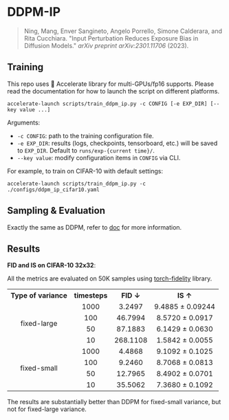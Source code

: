 # DDPM-IP

> Ning, Mang, Enver Sangineto, Angelo Porrello, Simone Calderara, and Rita Cucchiara. "Input Perturbation Reduces Exposure Bias in Diffusion Models." *arXiv preprint arXiv:2301.11706* (2023).



## Training

This repo uses 🤗 Accelerate library for multi-GPUs/fp16 supports. Please read the documentation for how to launch the script on different platforms.

```shell
accelerate-launch scripts/train_ddpm_ip.py -c CONFIG [-e EXP_DIR] [--key value ...]
```

Arguments:

- `-c CONFIG`: path to the training configuration file.
- `-e EXP_DIR`: results (logs, checkpoints, tensorboard, etc.) will be saved to `EXP_DIR`. Default to `runs/exp-{current time}/`.
- `--key value`: modify configuration items in `CONFIG` via CLI.

For example, to train on CIFAR-10 with default settings:

```shell
accelerate-launch scripts/train_ddpm_ip.py -c ./configs/ddpm_ip_cifar10.yaml
```



## Sampling & Evaluation

Exactly the same as DDPM, refer to [doc](./DDPM.md) for more information.



## Results

**FID and IS on CIFAR-10 32x32**:

All the metrics are evaluated on 50K samples using [torch-fidelity](https://torch-fidelity.readthedocs.io/en/latest/index.html) library.

<table align="center" width=100%>
  <tr>
    <th align="center">Type of variance</th>
    <th align="center">timesteps</th>
    <th align="center">FID ↓</th>
    <th align="center">IS ↑</th>
  </tr>
  <tr>
    <td align="center" rowspan="4">fixed-large</td>
    <td align="center">1000</td>
    <td align="center">3.2497</td>
    <td align="center">9.4885 ± 0.09244</td>
  </tr>
  <tr>
    <td align="center">100</td>
    <td align="center">46.7994</td>
    <td align="center">8.5720 ± 0.0917</td>
  </tr>
  <tr>
    <td align="center">50</td>
    <td align="center">87.1883</td>
    <td align="center">6.1429 ± 0.0630</td>
  </tr>
  <tr>
    <td align="center">10</td>
    <td align="center">268.1108</td>
    <td align="center">1.5842 ± 0.0055</td>
  </tr>
  <tr>
    <td align="center" rowspan="4">fixed-small</td>
    <td align="center">1000</td>
    <td align="center">4.4868</td>
    <td align="center">9.1092 ± 0.1025</td>
  </tr>
  <tr>
    <td align="center">100</td>
    <td align="center">9.2460</td>
    <td align="center">8.7068 ± 0.0813</td>
  </tr>
  <tr>
    <td align="center">50</td>
    <td align="center">12.7965</td>
    <td align="center">8.4902 ± 0.0701</td>
  </tr>
  <tr>
    <td align="center">10</td>
    <td align="center">35.5062</td>
    <td align="center">7.3680 ± 0.1092</td>
  </tr>
 </table>


The results are substantially better than DDPM for fixed-small variance, but not for fixed-large variance.

